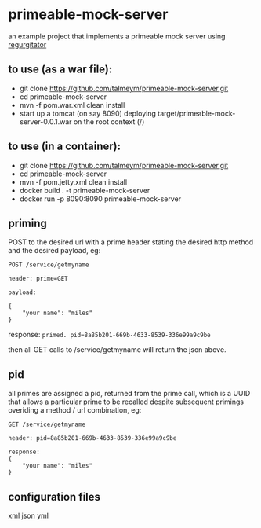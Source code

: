 # primeable-mock-server

an example project that implements a primeable mock server using [regurgitator](http://github.com/talmeym/regurgitator-all#regurgitator)

## to use (as a war file):

- git clone https://github.com/talmeym/primeable-mock-server.git
- cd primeable-mock-server
- mvn -f pom.war.xml clean install
- start up a tomcat (on say 8090) deploying target/primeable-mock-server-0.0.1.war on the root context (/)

## to use (in a container):

- git clone https://github.com/talmeym/primeable-mock-server.git
- cd primeable-mock-server
- mvn -f pom.jetty.xml clean install
- docker build . -t primeable-mock-server
- docker run -p 8090:8090 primeable-mock-server
 
## priming

POST to the desired url with a prime header stating the desired http method and the desired payload, eg:
```
POST /service/getmyname

header: prime=GET

payload:

{
    "your name": "miles"
}
```

response: ``primed. pid=8a85b201-669b-4633-8539-336e99a9c9be``

then all GET calls to /service/getmyname will return the json above.

## pid

all primes are assigned a pid, returned from the prime call, which is a UUID that allows a particular prime to be recalled despite subsequent primings overiding a method / url combination, eg:

```
GET /service/getmyname

header: pid=8a85b201-669b-4633-8539-336e99a9c9be

response:
{
    "your name": "miles"
}
```

## configuration files

[xml](https://github.com/talmeym/primeable-mock-server/blob/master/src/main/resources/config.xml) [json](https://github.com/talmeym/primeable-mock-server/blob/master/src/main/resources/config.json) [yml](https://github.com/talmeym/primeable-mock-server/blob/master/src/main/resources/config.yml) 
